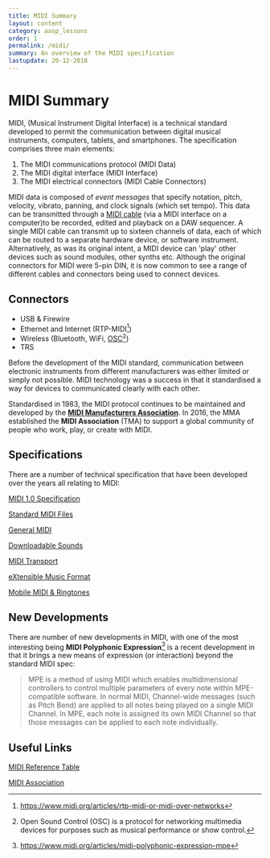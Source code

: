```yaml
---
title: MIDI Summary
layout: content
category: aasp_lessons
order: 1
permalink: /midi/
summary: An overview of the MIDI specification
lastupdate: 20-12-2018
---
```


# MIDI Summary

MIDI, (Musical Instrument Digital Interface) is a technical standard developed to permit the communication between digital musical instruments, computers, tablets, and smartphones. The specification comprises three main elements:

1. The MIDI communications protocol (MIDI Data)
2. The MIDI digital interface (MIDI Interface)
3. The MIDI electrical connectors (MIDI Cable Connectors)

MIDI data is composed of *event messages* that specify notation, pitch, velocity, vibrato, panning, and clock signals (which set tempo). This data can be transmitted through a [MIDI cable](https://upload.wikimedia.org/wikipedia/commons/0/02/Midi_ports_and_cable.jpg) (via a MIDI interface on a computer)to be recorded, edited and playback on a DAW sequencer. A single MIDI cable can transmit up to sixteen channels of data, each of which can be routed to a separate hardware device, or software instrument. Alternatively, as was its original intent, a MIDI device can 'play' other devices such as sound modules, other synths etc. Although the original connectors for MIDI were 5-pin DIN, it is now common to see a range of different cables and connectors being used to connect devices.

## Connectors

* USB & Firewire
* Ethernet and Internet (RTP-MIDI[^RTP])
* Wireless (Bluetooth, WiFi, [OSC](http://opensoundcontrol.org)[^OSC])
* TRS

Before the development of the MIDI standard, communication between electronic instruments from different manufacturers was either limited or simply not possible. MIDI technology was a success in that it standardised a way for devices to communicated clearly with each other.

Standardised in 1983, the MIDI protocol continues to be maintained and developed by the [**MIDI Manufacturers Association**](https://www.midi.org).  In 2016, the MMA established the **MIDI Association** (TMA) to support a global community of people who work, play, or create with MIDI.

## Specifications
There are a number of technical specification that have been developed over the years all relating to MIDI:

[MIDI 1.0 Specification](https://www.midi.org/specifications-old/category/reference-tables)

[Standard MIDI Files](https://www.midi.org/specifications-old/category/smf-specifications)

[General MIDI](https://www.midi.org/specifications-old/category/gm-specifications)

[Downloadable Sounds](https://www.midi.org/specifications-old/category/dls-specifications)

[MIDI Transport](https://www.midi.org/specifications-old/category/transport-specifications-and-info)

[eXtensible Music Format](https://www.midi.org/specifications-old/category/extensible-music-format-xmf)

[Mobile MIDI & Ringtones](https://www.midi.org/specifications-old/category/mobile-midi-ringtone-specifications)


## New Developments
There are number of new developments in MIDI, with one of the most interesting being **MIDI Polyphonic Expression**[^MPE] is a recent development in that  it brings a new means of expression (or interaction) beyond the standard MIDI spec:

> MPE is a method of using MIDI which enables multidimensional controllers to control multiple parameters of every note within MPE-compatible software.
> In normal MIDI, Channel-wide messages (such as Pitch Bend) are applied to all notes being played on a single MIDI Channel. In MPE, each note is assigned its own MIDI Channel so that those messages can be applied to each note individually.

## Useful Links

[MIDI Reference Table](https://www.midi.org/specifications-old/category/reference-tables)

[MIDI Association](https://www.midi.org)




[^MPE]: https://www.midi.org/articles/midi-polyphonic-expression-mpe
[^RTP]: https://www.midi.org/articles/rtp-midi-or-midi-over-networks
[^OSC]: Open Sound Control (OSC) is a protocol for networking  multimedia devices for purposes such as musical performance or show control.
